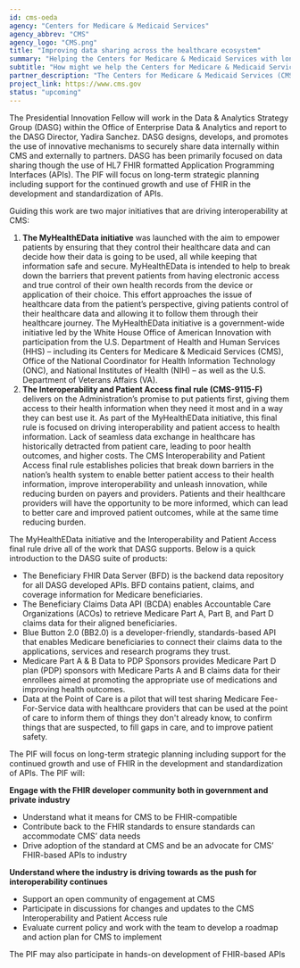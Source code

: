 ```yaml
---
id: cms-oeda
agency: "Centers for Medicare & Medicaid Services"
agency_abbrev: "CMS"
agency_logo: "CMS.png"
title: "Improving data sharing across the healthcare ecosystem"
summary: "Helping the Centers for Medicare & Medicaid Services with long-term strategic planning including support for the continued growth and use of FHIR in the development and standardization of APIs."
subtitle: "How might we help the Centers for Medicare & Medicaid Services modernize their technology so that they can share data across the healthcare ecosystem to support patient-centered, data-driven decision making and innovative research"
partner_description: "The Centers for Medicare & Medicaid Services (CMS) is the agency within the U.S. Department of Health and Human Services (HHS) that administers the nation’s major healthcare programs. The CMS oversees programs including Medicare, Medicaid, the Children's Health Insurance Program (CHIP), and the state and federal health insurance marketplaces."
project_link: https://www.cms.gov
status: "upcoming"
---
```


The Presidential Innovation Fellow will work in the Data & Analytics Strategy Group (DASG) within the Office of Enterprise Data & Analytics and report to the DASG Director, Yadira Sanchez. DASG designs, develops, and promotes the use of innovative mechanisms to securely share data internally within CMS and externally to partners. DASG has been primarily focused on data sharing though the use of HL7 FHIR formatted Application Programming Interfaces (APIs). The PIF will focus on long-term strategic planning including support for the continued growth and use of FHIR in the development and standardization of APIs.

Guiding this work are two major initiatives that are driving interoperability at CMS:


<ol>
<li><strong>The MyHealthEData initiative</strong> was launched with the aim to empower patients by ensuring that they control their healthcare data and can decide how their data is going to be used, all while keeping that information safe and secure. MyHealthEData is intended to help to break down the barriers that prevent patients from having electronic access and true control of their own health records from the device or application of their choice. This effort approaches the issue of healthcare data from the patient’s perspective, giving patients control of their healthcare data and allowing it to follow them through their healthcare journey. The MyHealthEData initiative is a government-wide initiative led by the White House Office of American Innovation with participation from the U.S. Department of Health and Human Services (HHS) – including its Centers for Medicare & Medicaid Services (CMS), Office of the National Coordinator for Health Information Technology (ONC), and National Institutes of Health (NIH) – as well as the U.S. Department of Veterans Affairs (VA). </li>
<li><strong>The Interoperability and Patient Access final rule (CMS-9115-F)</strong> delivers on the Administration’s promise to put patients first, giving them access to their health information when they need it most and in a way they can best use it. As part of the MyHealthEData initiative, this final rule is focused on driving interoperability and patient access to health information. Lack of seamless data exchange in healthcare has historically detracted from patient care, leading to poor health outcomes, and higher costs. The CMS Interoperability and Patient Access final rule establishes policies that break down barriers in the nation’s health system to enable better patient access to their health information, improve interoperability and unleash innovation, while reducing burden on payers and providers. Patients and their healthcare providers will have the opportunity to be more informed, which can lead to better care and improved patient outcomes, while at the same time reducing burden.</li>
</ol>

The MyHealthEData initiative and the Interoperability and Patient Access final rule drive all of the work that DASG supports. Below is a quick introduction to the DASG suite of products:
<ul>
<li>The Beneficiary FHIR Data Server (BFD) is the backend data repository for all DASG developed APIs. BFD contains patient, claims, and coverage information for Medicare beneficiaries.</li>
<li>The Beneficiary Claims Data API (BCDA)  enables Accountable Care Organizations (ACOs) to retrieve Medicare Part A, Part B, and Part D claims data for their aligned beneficiaries.</li>
<li>Blue Button 2.0 (BB2.0) is a developer-friendly, standards-based API that enables Medicare beneficiaries to connect their claims data to the applications, services and research programs they trust.</li>
<li>Medicare Part A & B Data to PDP Sponsors provides Medicare Part D plan (PDP) sponsors with Medicare Parts A and B claims data for their enrollees aimed at promoting the appropriate use of medications and improving health outcomes.</li>
<li>Data at the Point of Care is a pilot that will test sharing Medicare Fee-For-Service data with healthcare providers that can be used at the point of care to inform them of things they don't already know, to confirm things that are suspected, to fill gaps in care, and to improve patient safety.</li>
</ul>

The PIF will focus on long-term strategic planning including support for the continued growth and use of FHIR in the development and standardization of APIs. The PIF will:

<strong>Engage with the FHIR developer community both in government and private industry</strong>
<ul>
  <li>Understand what it means for CMS to be FHIR-compatible</li>
  <li>Contribute back to the FHIR standards to ensure standards can accommodate CMS’ data needs</li>
  <li>Drive adoption of the standard at CMS and be an advocate for CMS’ FHIR-based APIs to industry</li>
</ul>

<strong>Understand where the industry is driving towards as the push for interoperability continues</strong>
<ul>
  <li>Support an open community of engagement at CMS</li>
  <li>Participate in discussions for changes and updates to the CMS Interoperability and Patient Access rule</li>
  <li>Evaluate current policy and work with the team to develop a roadmap and action plan for CMS to implement</li>
</ul>

The PIF may also participate in hands-on development of FHIR-based APIs
